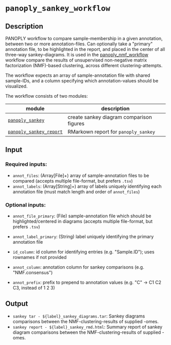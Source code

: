 # ```panoply_sankey_workflow```

## Description

PANOPLY workflow to compare sample-membership in a given annotation, between two or more annotation-files. Can optionally take a "primary" annotation file, to be highlighted in the report, and placed in the center of all three-way sankey-diagrams.  It is used in the [panoply_nmf_workflow](https://github.com/broadinstitute/PANOPLY/wiki/Pipelines%3A-panoply_nmf_workflow) workflow compare the results of unsupervised non-negative matrix factorization (NMF)-based clustering, across different clustering-attempts. 

The workflow expects an array of sample-annotation file with shared sample-IDs, and a column specifying which annotation-values should be visualized.


The workflow consists of two modules: 

| module                    | description
| ----------------------- | ---------------------------------------------------------------- |
| [<code>panoply_sankey</code>](https://github.com/broadinstitute/PANOPLY/wiki/Data-Analysis-Modules%3A-panoply_sankey)         |   create sankey diagram comparison figures |
| [<code>panoply_sankey_report</code>](https://github.com/broadinstitute/PANOPLY/wiki/Report-Modules%3A-panoply_sankey_report)          |   RMarkown report for `panoply_sankey`  |



## Input

### Required inputs:
* ```annot_files```: (Array[File]+) array of sample-annotation files to be compared (accepts multiple file-format, but prefers `.tsv`)
* ```annot_labels```: (Array[String]+) array of labels uniquely identifying each annotation file (must match length and order of `annot_files`)


### Optional inputs:
* ```annot_file_primary```: (File) sample-annotation file which should be highlighted/centered in diagrams (accepts multiple file-format, but prefers `.tsv`)
* ```annot_label_primary```: (String) label uniquely identifying the primary annotation file

* ```id_column```: id column for identifying entries (e.g. "Sample.ID"); uses rownames if not provided
* ```annot_column```: annotation column for sankey comparisons (e.g. "NMF.consensus")
* ```annot_prefix```: prefix to prepend to annotation values (e.g. "C" -> C1 C2 C3, instead of 1 2 3)
 
 
## Output

* ```sankey tar - ${label}_sankey_diagrams.tar```: Sankey diagrams comparisons between the NMF-clustering-results of supplied -omes.
* ```sankey report - ${label}_sankey_rmd.html```: Summary report of sankey diagram comparisons between the NMF-clustering-results of supplied -omes.

